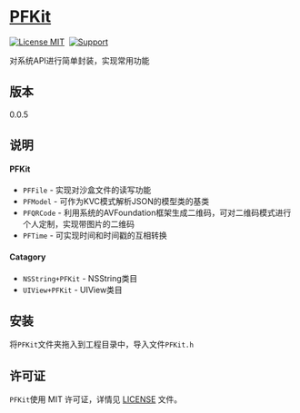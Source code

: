 [PFKit](https://github.com/PFei-He/PFKit)
===

[![License MIT](https://img.shields.io/badge/license-MIT-green.svg)](https://raw.githubusercontent.com/PFei-He/PFKit/master/LICENSE)&nbsp;
[![Support](https://img.shields.io/badge/support-iOS%207%2B%20-blue.svg?style=flat)](https://www.apple.com/nl/ios/)&nbsp;

对系统API进行简单封装，实现常用功能
 
版本
---
0.0.5

说明
---
#### PFKit ####
* `PFFile` - 实现对沙盒文件的读写功能
* `PFModel` - 可作为KVC模式解析JSON的模型类的基类
* `PFQRCode` - 利用系统的AVFoundation框架生成二维码，可对二维码模式进行个人定制，实现带图片的二维码
* `PFTime` - 可实现时间和时间戳的互相转换

#### Catagory ####
* `NSString+PFKit` - NSString类目
* `UIView+PFKit` - UIView类目

安装
---
将`PFKit`文件夹拖入到工程目录中，导入文件`PFKit.h`

许可证
---
`PFKit`使用 MIT 许可证，详情见 [LICENSE](https://raw.githubusercontent.com/PFei-He/PFKit/master/LICENSE) 文件。
